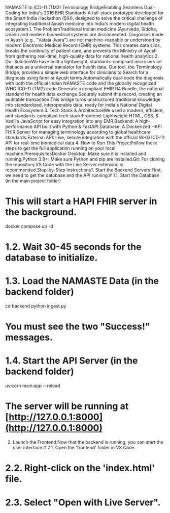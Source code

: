 NAMASTE to ICD-11 (TM2) Terminology BridgeEnabling Seamless Dual-Coding for India's 2016 EHR Standards.A full-stack prototype developed for the Smart India Hackathon (SIH), designed to solve the critical challenge of integrating traditional Ayush medicine into India's modern digital health ecosystem.1. The ProblemTraditional Indian medicine (Ayurveda, Siddha, Unani) and modern biomedical systems are disconnected. Diagnoses made in Ayush (e.g., "Vataja Jvara") are not machine-readable or understood by modern Electronic Medical Record (EMR) systems. This creates data silos, breaks the continuity of patient care, and prevents the Ministry of Ayush from gathering real-time, high-quality data for national health analytics.2. Our SolutionWe have built a lightweight, standards-compliant microservice that acts as a universal translator for health data. Our tool, the Terminology Bridge, provides a simple web interface for clinicians to:Search for a diagnosis using familiar Ayush terms.Automatically dual-code the diagnosis with both the official Indian NAMASTE code and the globally recognized WHO ICD-11 (TM2) code.Generate a compliant FHIR R4 Bundle, the national standard for health data exchange.Securely submit this record, creating an auditable transaction.This bridge turns unstructured traditional knowledge into standardized, interoperable data, ready for India's National Digital Health Ecosystem.3. Tech Stack & ArchitectureWe used a modern, efficient, and standards-compliant tech stack:Frontend: Lightweight HTML, CSS, & Vanilla JavaScript for easy integration into any EMR.Backend: A high-performance API built with Python & FastAPI.Database: A Dockerized HAPI FHIR Server for managing terminology according to global healthcare standards.External API: Live, secure integration with the official WHO ICD-11 API for real-time biomedical data.4. How to Run This ProjectFollow these steps to get the full application running on your local machine.PrerequisitesDocker Desktop: Make sure it is installed and running.Python 3.8+: Make sure Python and pip are installed.Git: For cloning the repository.VS Code with the Live Server extension is recommended.Step-by-Step Instructions1. Start the Backend Servers:First, we need to get the database and the API running.# 1.1. Start the Database (in the main project folder)
# This will start a HAPI FHIR server in the background.
docker compose up -d

# 1.2. Wait 30-45 seconds for the database to initialize.

# 1.3. Load the NAMASTE Data (in the backend folder)
cd backend
python ingest.py 
# You must see the two "Success!" messages.

# 1.4. Start the API Server (in the backend folder)
uvicorn main:app --reload
# The server will be running at [http://127.0.0.1:8000](http://127.0.0.1:8000)
2. Launch the Frontend:Now that the backend is running, you can start the user interface.# 2.1. Open the 'frontend' folder in VS Code.

# 2.2. Right-click on the 'index.html' file.

# 2.3. Select "Open with Live Server".
